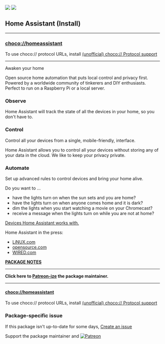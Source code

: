 [![](https://img.shields.io/chocolatey/v/homeassistant?color=green&label=homeassistant)](https://chocolatey.org/packages/homeassistant) [![](https://img.shields.io/chocolatey/dt/homeassistant)](https://chocolatey.org/packages/homeassistant)

## Home Assistant (Install)

---

### [choco://homeassistant](choco://homeassistant)
To use choco:// protocol URLs, install [(unofficial) choco:// Protocol support ](https://chocolatey.org/packages/choco-protocol-support)

---

Awaken your home

Open source home automation that puts local control and privacy first. Powered by a worldwide community of tinkerers and DIY enthusiasts. Perfect to run on a Raspberry Pi or a local server.

### Observe

Home Assistant will track the state of all the devices in your home, so you don't have to.

### Control

Control all your devices from a single, mobile-friendly, interface.

Home Assistant allows you to control all your devices without storing any of your data in the cloud. We like to keep your privacy private.

### Automate

Set up advanced rules to control devices and bring your home alive.

Do you want to …

* have the lights turn on when the sun sets and you are home?
* have the lights turn on when anyone comes home and it is dark?
* dim the lights when you start watching a movie on your Chromecast?
* receive a message when the lights turn on while you are not at home?

[Devices Home Assistant works with.](https://www.home-assistant.io/components/)

Home Assistant in the press:
* [LiNUX.com](https://www.linux.com/news/home-assistant-python-approach-home-automation-video)
* [opensource.com](https://opensource.com/article/17/7/home-automation-primer)
* [WIRED.com](https://www.wired.com/2016/07/now-can-hide-smart-home-darknet/)

**[PACKAGE NOTES](https://github.com/bcurran3/ChocolateyPackages/blob/master/homeassistant/readme.md)**
	

---

**Click here to [Patreon-ize](https://www.patreon.com/bcurran3) the package maintainer.**

---

#### [choco://homeassistant](choco://homeassistant)
To use choco:// protocol URLs, install [(unofficial) choco:// Protocol support ](https://chocolatey.org/packages/choco-protocol-support)

### Package-specific issue
If this package isn't up-to-date for some days, [Create an issue](https://github.com/tunisiano187/Chocolatey-packages/issues/new/choose)

Support the package maintainer and [![Patreon](https://cdn.jsdelivr.net/gh/tunisiano187/Chocolatey-packages@d15c4e19c709e7148588d4523ffc6dd3cd3c7e5e/icons/patreon.png)](https://www.patreon.com/tunisiano)
